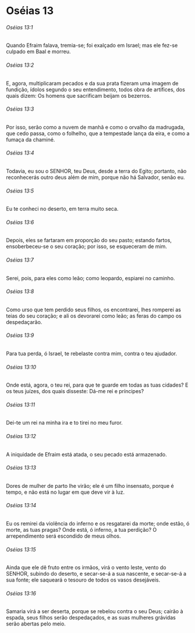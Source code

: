 # Oséias 13

###### Oséias 13:1

Quando Efraim falava, tremia-se; foi exalçado em Israel; mas ele fez-se culpado em Baal e morreu.

###### Oséias 13:2

E, agora, multiplicaram pecados e da sua prata fizeram uma imagem de fundição, ídolos segundo o seu entendimento, todos obra de artífices, dos quais dizem: Os homens que sacrificam beijam os bezerros.

###### Oséias 13:3

Por isso, serão como a nuvem de manhã e como o orvalho da madrugada, que cedo passa, como o folhelho, que a tempestade lança da eira, e como a fumaça da chaminé.

###### Oséias 13:4

Todavia, eu sou o SENHOR, teu Deus, desde a terra do Egito; portanto, não reconhecerás outro deus além de mim, porque não há Salvador, senão eu.

###### Oséias 13:5

Eu te conheci no deserto, em terra muito seca.

###### Oséias 13:6

Depois, eles se fartaram em proporção do seu pasto; estando fartos, ensoberbeceu-se o seu coração; por isso, se esqueceram de mim.

###### Oséias 13:7

Serei, pois, para eles como leão; como leopardo, espiarei no caminho.

###### Oséias 13:8

Como urso que tem perdido seus filhos, os encontrarei, lhes romperei as teias do seu coração; e ali os devorarei como leão; as feras do campo os despedaçarão.

###### Oséias 13:9

Para tua perda, ó Israel, te rebelaste contra mim, contra o teu ajudador.

###### Oséias 13:10

Onde está, agora, o teu rei, para que te guarde em todas as tuas cidades? E os teus juízes, dos quais disseste: Dá-me rei e príncipes?

###### Oséias 13:11

Dei-te um rei na minha ira e to tirei no meu furor.

###### Oséias 13:12

A iniquidade de Efraim está atada, o seu pecado está armazenado.

###### Oséias 13:13

Dores de mulher de parto lhe virão; ele é um filho insensato, porque é tempo, e não está no lugar em que deve vir à luz.

###### Oséias 13:14

Eu os remirei da violência do inferno e os resgatarei da morte; onde estão, ó morte, as tuas pragas? Onde está, ó inferno, a tua perdição? O arrependimento será escondido de meus olhos.

###### Oséias 13:15

Ainda que ele dê fruto entre os irmãos, virá o vento leste, vento do SENHOR, subindo do deserto, e secar-se-á a sua nascente, e secar-se-á a sua fonte; ele saqueará o tesouro de todos os vasos desejáveis.

###### Oséias 13:16

Samaria virá a ser deserta, porque se rebelou contra o seu Deus; cairão à espada, seus filhos serão despedaçados, e as suas mulheres grávidas serão abertas pelo meio.


